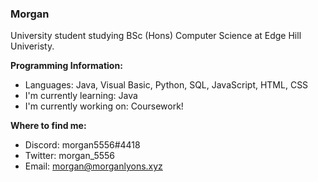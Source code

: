 ### Morgan
University student studying BSc (Hons) Computer Science at Edge Hill Univeristy.

**Programming Information:**
* Languages:                  Java, Visual Basic, Python, SQL, JavaScript, HTML, CSS
* I'm currently learning:     Java
* I'm currently working on:   Coursework!

**Where to find me:**
* Discord: morgan5556#4418
* Twitter: morgan_5556
* Email: morgan@morganlyons.xyz


<!--
**morgan5556/morgan5556** is a ✨ _special_ ✨ repository because its `README.md` (this file) appears on your GitHub profile.

Here are some ideas to get you started:

- 🔭 I’m currently working on ...
- 🌱 I’m currently learning ...
- 👯 I’m looking to collaborate on ...
- 🤔 I’m looking for help with ...
- 💬 Ask me about ...
- 📫 How to reach me: ...
- 😄 Pronouns: ...
- ⚡ Fun fact: ...
-->
